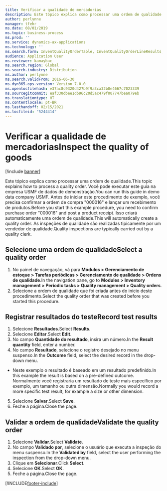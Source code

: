 ```yaml
---
title: Verificar a qualidade de mercadorias
description: Este tópico explica como processar uma ordem de qualidade.
author: perlynne
manager: tfehr
ms.date: 08/01/2019
ms.topic: business-process
ms.prod: ''
ms.service: dynamics-ax-applications
ms.technology: ''
ms.search.form: InventQualityOrderTable, InventQualityOrderLineResults, HcmWorkerLookUp
audience: Application User
ms.reviewer: kamaybac
ms.search.region: Global
ms.search.industry: Distribution
ms.author: perlynne
ms.search.validFrom: 2016-06-30
ms.dyn365.ops.version: Version 7.0.0
ms.openlocfilehash: e37ac8c9320d427b9f9a3ca32b0e4667c7023339
ms.sourcegitcommit: eaf330dbee1db96c20d5ac479f007747bea079eb
ms.translationtype: HT
ms.contentlocale: pt-BR
ms.lasthandoff: 02/15/2021
ms.locfileid: "5244414"
---
```

# <a name="inspect-the-quality-of-goods"></a><span data-ttu-id="4b358-103">Verificar a qualidade de mercadorias</span><span class="sxs-lookup"><span data-stu-id="4b358-103">Inspect the quality of goods</span></span>

[!include [banner](../../includes/banner.md)]

<span data-ttu-id="4b358-104">Este tópico explica como processar uma ordem de qualidade.</span><span class="sxs-lookup"><span data-stu-id="4b358-104">This topic explains how to process a quality order.</span></span> <span data-ttu-id="4b358-105">Você pode executar este guia na empresa USMF de dados de demonstração.</span><span class="sxs-lookup"><span data-stu-id="4b358-105">You can run this guide in demo data company USMF.</span></span> <span data-ttu-id="4b358-106">Antes de iniciar este procedimento de exemplo, você precisa confirmar a ordem de compra "000016" e lançar um recebimento de produtos.</span><span class="sxs-lookup"><span data-stu-id="4b358-106">Before you start this example procedure, you need to confirm purchase order "000016" and post a product receipt.</span></span> <span data-ttu-id="4b358-107">Isso criará automaticamente uma ordem de qualidade.</span><span class="sxs-lookup"><span data-stu-id="4b358-107">This will automatically create a quality order.</span></span> <span data-ttu-id="4b358-108">As inspeções de qualidade são realizadas tipicamente por um vendedor de qualidade.</span><span class="sxs-lookup"><span data-stu-id="4b358-108">Quality inspections are typically carried out by a quality clerk.</span></span>


## <a name="select-a-quality-order"></a><span data-ttu-id="4b358-109">Selecione uma ordem de qualidade</span><span class="sxs-lookup"><span data-stu-id="4b358-109">Select a quality order</span></span>
1. <span data-ttu-id="4b358-110">No painel de navegação, vá para **Módulos > Gerenciamento de estoque > Tarefas periódicas > Gerenciamento de qualidade > Ordens de qualidade**.</span><span class="sxs-lookup"><span data-stu-id="4b358-110">In the navigation pane, go to **Modules > Inventory management > Periodic tasks > Quality management > Quality orders**.</span></span>
2. <span data-ttu-id="4b358-111">Selecione a ordem de qualidade que foi criada antes do início deste procedimento.</span><span class="sxs-lookup"><span data-stu-id="4b358-111">Select the quality order that was created before you started this procedure.</span></span>  

## <a name="record-test-results"></a><span data-ttu-id="4b358-112">Registrar resultados do teste</span><span class="sxs-lookup"><span data-stu-id="4b358-112">Record test results</span></span>
1. <span data-ttu-id="4b358-113">Selecione **Resultados**.</span><span class="sxs-lookup"><span data-stu-id="4b358-113">Select **Results**.</span></span>
2. <span data-ttu-id="4b358-114">Selecione **Editar**.</span><span class="sxs-lookup"><span data-stu-id="4b358-114">Select **Edit**.</span></span>
3. <span data-ttu-id="4b358-115">No campo **Quantidade do resultado**, insira um número.</span><span class="sxs-lookup"><span data-stu-id="4b358-115">In the **Result quantity** field, enter a number.</span></span>
4. <span data-ttu-id="4b358-116">No campo **Resultado**, selecione o registro desejado no menu suspenso.</span><span class="sxs-lookup"><span data-stu-id="4b358-116">In the **Outcome** field, select the desired record in the drop-down menu.</span></span>  
- <span data-ttu-id="4b358-117">Neste exemplo o resultado é baseado em um resultado predefinido.</span><span class="sxs-lookup"><span data-stu-id="4b358-117">In this example the result is based on a pre-defined outcome.</span></span> <span data-ttu-id="4b358-118">Normalmente você registraria um resultado de teste mais específico por exemplo, um tamanho ou outra dimensão.</span><span class="sxs-lookup"><span data-stu-id="4b358-118">Normally you would record a more specific test result, for example a size or other dimension.</span></span>  
5. <span data-ttu-id="4b358-119">Selecione **Salvar**.</span><span class="sxs-lookup"><span data-stu-id="4b358-119">Select **Save**.</span></span>
6. <span data-ttu-id="4b358-120">Feche a página.</span><span class="sxs-lookup"><span data-stu-id="4b358-120">Close the page.</span></span>

## <a name="validate-the-quality-order"></a><span data-ttu-id="4b358-121">Validar a ordem de qualidade</span><span class="sxs-lookup"><span data-stu-id="4b358-121">Validate the quality order</span></span>
1. <span data-ttu-id="4b358-122">Selecione **Validar**.</span><span class="sxs-lookup"><span data-stu-id="4b358-122">Select **Validate**.</span></span>
2. <span data-ttu-id="4b358-123">No campo **Validado por**, selecione o usuário que executa a inspeção do menu suspenso.</span><span class="sxs-lookup"><span data-stu-id="4b358-123">In the **Validated by** field, select the user performing the inspection from the drop-down menu.</span></span>  
3. <span data-ttu-id="4b358-124">Clique em **Selecionar**.</span><span class="sxs-lookup"><span data-stu-id="4b358-124">Click **Select**.</span></span>
4. <span data-ttu-id="4b358-125">Selecione **OK**.</span><span class="sxs-lookup"><span data-stu-id="4b358-125">Select **OK**.</span></span>
5. <span data-ttu-id="4b358-126">Feche a página.</span><span class="sxs-lookup"><span data-stu-id="4b358-126">Close the page.</span></span>



[!INCLUDE[footer-include](../../../includes/footer-banner.md)]